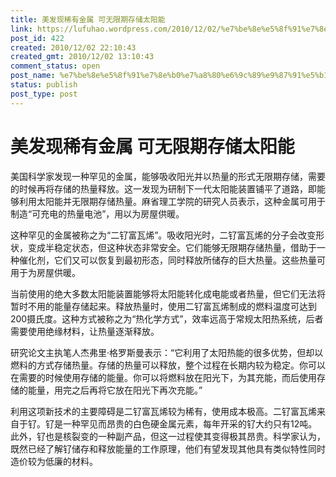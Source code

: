 ```yaml
---
title: 美发现稀有金属 可无限期存储太阳能
link: https://lufuhao.wordpress.com/2010/12/02/%e7%be%8e%e5%8f%91%e7%8e%b0%e7%a8%80%e6%9c%89%e9%87%91%e5%b1%9e-%e5%8f%af%e6%97%a0%e9%99%90%e6%9c%9f%e5%ad%98%e5%82%a8%e5%a4%aa%e9%98%b3%e8%83%bd/
post_id: 422
created: 2010/12/02 22:10:43
created_gmt: 2010/12/02 13:10:43
comment_status: open
post_name: %e7%be%8e%e5%8f%91%e7%8e%b0%e7%a8%80%e6%9c%89%e9%87%91%e5%b1%9e-%e5%8f%af%e6%97%a0%e9%99%90%e6%9c%9f%e5%ad%98%e5%82%a8%e5%a4%aa%e9%98%b3%e8%83%bd
status: publish
post_type: post
---
```


# 美发现稀有金属 可无限期存储太阳能

美国科学家发现一种罕见的金属，能够吸收阳光并以热量的形式无限期存储，需要的时候再将存储的热量释放。这一发现为研制下一代太阳能装置铺平了道路，即能够利用太阳能并无限期存储热量。麻省理工学院的研究人员表示，这种金属可用于制造“可充电的热量电池”，用以为房屋供暖。 

这种罕见的金属被称之为“二钌富瓦烯”。吸收阳光时，二钌富瓦烯的分子会改变形状，变成半稳定状态，但这种状态非常安全。它们能够无限期存储热量，借助于一种催化剂，它们又可以恢复到最初形态，同时释放所储存的巨大热量。这些热量可用于为房屋供暖。 

当前使用的绝大多数太阳能装置能够将太阳能转化成电能或者热量，但它们无法将暂时不用的能量存储起来。释放热量时，使用二钌富瓦烯制成的燃料温度可达到200摄氏度。这种方式被称之为“热化学方式”，效率远高于常规太阳热系统，后者需要使用绝缘材料，让热量逐渐释放。 

研究论文主执笔人杰弗里·格罗斯曼表示：“它利用了太阳热能的很多优势，但却以燃料的方式存储热量。存储的热量可以释放，整个过程在长期内较为稳定。你可以在需要的时候使用存储的能量。你可以将燃料放在阳光下，为其充能，而后使用存储的能量，用完之后再将它放在阳光下再次充能。” 

利用这项新技术的主要障碍是二钌富瓦烯较为稀有，使用成本极高。二钌富瓦烯来自于钌。钌是一种罕见而昂贵的白色硬金属元素，每年开采的钌大约只有12吨。此外，钌也是核裂变的一种副产品，但这一过程使其变得极其昂贵。科学家认为，既然已经了解钌储存和释放能量的工作原理，他们有望发现其他具有类似特性同时造价较为低廉的材料。
